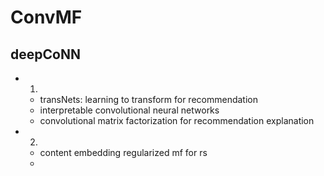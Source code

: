 # ConvMF

## deepCoNN

* 1. 
    * transNets: learning to transform for recommendation
    * interpretable convolutional neural networks
    * convolutional matrix factorization for recommendation explanation
* 2.
    * content embedding regularized mf for rs
    * 
